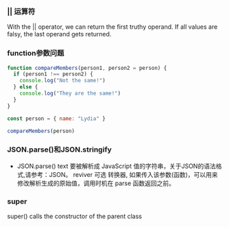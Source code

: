 ### || 运算符
With the || operator, we can return the first truthy operand. If all values are falsy, the last operand gets returned.

### function参数问题
```js
function compareMembers(person1, person2 = person) {
  if (person1 !== person2) {
    console.log("Not the same!")
  } else {
    console.log("They are the same!")
  }
}

const person = { name: "Lydia" }

compareMembers(person)
```

### JSON.parse()和JSON.stringify
- JSON.parse()
text
要被解析成 JavaScript 值的字符串，关于JSON的语法格式,请参考：JSON。
reviver 可选
转换器, 如果传入该参数(函数)，可以用来修改解析生成的原始值，调用时机在 parse 函数返回之前。

### super
super() calls the constructor of the parent class